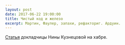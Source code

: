 ```yaml
---
layout: post
date: 2017-06-22 19:00:00
title: Чистый код и железо
excerpt: Мартин, Фаулер, запахи, рефакториг. Ардуин.
---
```


[Статья](https://habr.com/post/358340/) докладчицы Нины Кузнецовой на хабре.